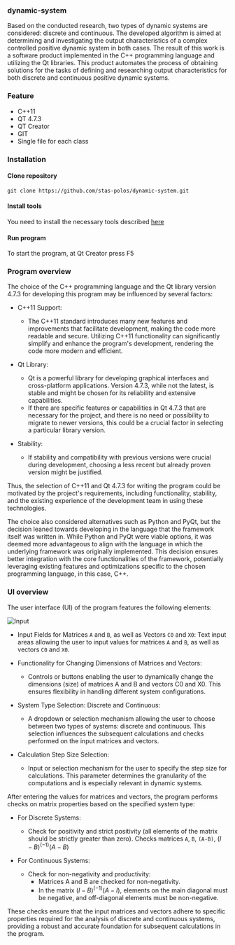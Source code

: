 ### dynamic-system

Based on the conducted research, two types of dynamic systems are considered: discrete and continuous. The developed algorithm is aimed at determining and investigating the output characteristics of a complex controlled positive dynamic system in both cases. The result of this work is a software product implemented in the C++ programming language and utilizing the Qt libraries. This product automates the process of obtaining solutions for the tasks of defining and researching output characteristics for both discrete and continuous positive dynamic systems.

### Feature
* C++11
* QT 4.7.3
* QT Creator
* GIT
* Single file for each class

### Installation
#### Clone repository
```base
git clone https://github.com/stas-polos/dynamic-system.git
```

#### Install tools
You need to install the necessary tools described [here](#feature)

#### Run program
To start the program, at Qt Creator press F5

### Program overview
The choice of the C++ programming language and the Qt library version 4.7.3 for developing this program may be influenced by several factors:
* C++11 Support:
    * The C++11 standard introduces many new features and improvements that facilitate development, making the code more readable and secure. Utilizing C++11 functionality can significantly simplify and enhance the program's development, rendering the code more modern and efficient.

* Qt Library:
    * Qt is a powerful library for developing graphical interfaces and cross-platform applications. Version 4.7.3, while not the latest, is stable and might be chosen for its reliability and extensive capabilities.
    * If there are specific features or capabilities in Qt 4.7.3 that are necessary for the project, and there is no need or possibility to migrate to newer versions, this could be a crucial factor in selecting a particular library version.

* Stability:
    * If stability and compatibility with previous versions were crucial during development, choosing a less recent but already proven version might be justified.

Thus, the selection of C++11 and Qt 4.7.3 for writing the program could be motivated by the project's requirements, including functionality, stability, and the existing experience of the development team in using these technologies.

The choice also considered alternatives such as Python and PyQt, but the decision leaned towards developing in the language that the framework itself was written in. While Python and PyQt were viable options, it was deemed more advantageous to align with the language in which the underlying framework was originally implemented. This decision ensures better integration with the core functionalities of the framework, potentially leveraging existing features and optimizations specific to the chosen programming language, in this case, C++.

### UI overview

The user interface (UI) of the program features the following elements:

![Input](https://github.com/stas-polos/dynamic-system/blob/master/images/image.jpg?raw=true)

* Input Fields for Matrices `A` and `B`, as well as Vectors `C0` and `X0`:
    Text input areas allowing the user to input values for matrices `A` and `B`, as well as vectors `C0` and `X0`.

* Functionality for Changing Dimensions of Matrices and Vectors:
  * Controls or buttons enabling the user to dynamically change the dimensions (size) of matrices A and B and vectors C0 and X0. This ensures flexibility in handling different system configurations.

* System Type Selection: Discrete and Continuous:
  * A dropdown or selection mechanism allowing the user to choose between two types of systems: discrete and continuous. This selection influences the subsequent calculations and checks performed on the input matrices and vectors.

* Calculation Step Size Selection:
  * Input or selection mechanism for the user to specify the step size for calculations. This parameter determines the granularity of the computations and is especially relevant in dynamic systems.
  
After entering the values for matrices and vectors, the program performs checks on matrix properties based on the specified system type:

* For Discrete Systems:
  * Check for positivity and strict positivity (all elements of the matrix should be strictly greater than zero). Checks matrices `A`, `B`, `(A-B)`, $`(I−B)^(−1) (A−B)`$ 

* For Continuous Systems:
  * Check for non-negativity and productivity:
    * Matrices A and B are checked for non-negativity.
    * In the matrix $`(I−B)^(−1) (A−I)`$, elements on the main diagonal must be negative, and off-diagonal elements must be non-negative.

These checks ensure that the input matrices and vectors adhere to specific properties required for the analysis of discrete and continuous systems, providing a robust and accurate foundation for subsequent calculations in the program.